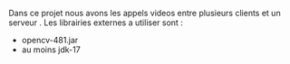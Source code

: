 Dans ce projet nous avons les appels videos entre plusieurs clients 
et un serveur . Les librairies externes a utiliser sont :
- opencv-481.jar
- au moins jdk-17
